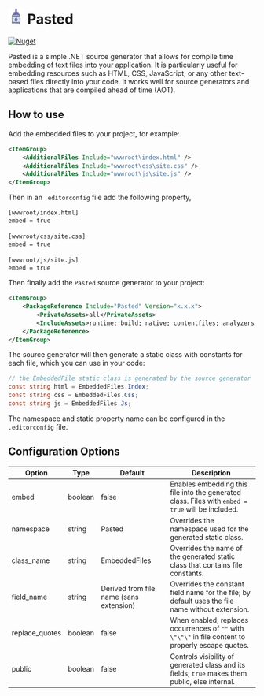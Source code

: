 <!-- markdownlint-disable MD013 -->

# ![Pasted](https://raw.githubusercontent.com/bmazzarol/Pasted/main/glue-small-icon.png) Pasted

<!-- markdownlint-enable MD013 -->

[![Nuget](https://img.shields.io/nuget/v/Pasted)](https://www.nuget.org/packages/pasted/)

Pasted is a simple .NET source generator that allows for compile time embedding
of text files into your application. It is particularly useful for embedding
resources such as HTML, CSS, JavaScript, or any other text-based files directly
into your code. It works well for source generators and applications
that are compiled ahead of time (AOT).

## How to use

Add the embedded files to your project, for example:

```xml
<ItemGroup>
    <AdditionalFiles Include="wwwroot\index.html" />
    <AdditionalFiles Include="wwwroot\css\site.css" />
    <AdditionalFiles Include="wwwroot\js\site.js" />
</ItemGroup>
```

Then in an `.editorconfig` file add the following property,

```editorconfig
[wwwroot/index.html]
embed = true

[wwwroot/css/site.css]
embed = true

[wwwroot/js/site.js]
embed = true
```

Then finally add the `Pasted` source generator to your project:

```xml
<ItemGroup>
    <PackageReference Include="Pasted" Version="x.x.x">
        <PrivateAssets>all</PrivateAssets>
        <IncludeAssets>runtime; build; native; contentfiles; analyzers; buildtransitive</IncludeAssets>
    </PackageReference>
</ItemGroup>
```

The source generator will then generate a static class with constants for each
file, which you can use in your code:

```csharp
// the EmbeddedFile static class is generated by the source generator
const string html = EmbeddedFiles.Index;
const string css = EmbeddedFiles.Css;
const string js = EmbeddedFiles.Js;
```

The namespace and static property name can be configured in the
`.editorconfig` file.

## Configuration Options

<!-- markdownlint-disable MD013 -->
| Option         | Type    | Default                                 | Description                                                                                         |
|----------------|---------|-----------------------------------------|-----------------------------------------------------------------------------------------------------|
| embed          | boolean | false                                   | Enables embedding this file into the generated class. Files with `embed = true` will be included.   |
| namespace      | string  | Pasted                                  | Overrides the namespace used for the generated static class.                                        |
| class_name     | string  | EmbeddedFiles                           | Overrides the name of the generated static class that contains file constants.                      |
| field_name     | string  | Derived from file name (sans extension) | Overrides the constant field name for the file; by default uses the file name without extension.    |
| replace_quotes | boolean | false                                   | When enabled, replaces occurrences of `""` with `\"\"\"` in file content to properly escape quotes. |
| public         | boolean | false                                   | Controls visibility of generated class and its fields; `true` makes them public, else internal.     |
